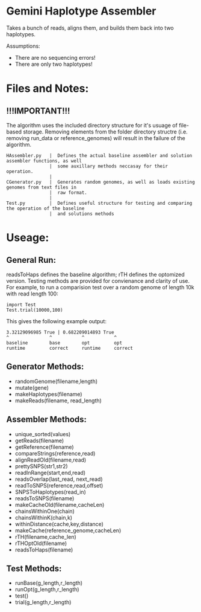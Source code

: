 Gemini Haplotype Assembler
==========================

Takes a bunch of reads, aligns them, and builds them back into two
haplotypes.  

Assumptions:
* There are no sequencing errors!
* There are only two haplotypes!

Files and Notes:
================

!!!IMPORTANT!!!
---------------
The algorithm uses the included directory structure for it's usuage of file-based storage.  Removing
elements from the folder directory structre (i.e. removing run_data or reference_genomes) will result
in the failure of the algorithm.

	HAssembler.py 	|  Defines the actual baseline assembler and solution assembler functions, as well
					|  some auxillary methods neccasay for their operation.
					|
	CGenerator.py   |  Generates random genomes, as well as loads existing genomes from text files in
					|  raw format.
					|
	Test.py 		|  Defines useful structure for testing and comparing the operation of the baseline
					|  and solutions methods

Useage:
=======

General Run:
------------
readsToHaps defines the baseline algorithm; rTH defines the optomized version.  Testing methods are
provided for convienance and clarity of use.  For example, to run a comparision test over a random
genome of length 10k with read length 100:

	import Test
	Test.trial(10000,100)

This gives the following example output:

	3.32129096985 True | 0.682209014893 True
	^				^         	^			^
	baseline 		base 		opt 		opt
	runtime 		correct 	runtime		correct


Generator Methods:
------------------
* randomGenome(filename,length)
* mutate(gene)
* makeHaplotypes(filename)
* makeReads(filename, read_length)

Assembler Methods:
------------------
* unique_sorted(values)
* getReads(filename)
* getReference(filename)
* compareStrings(reference,read)
* alignReadOld(filename,read)
* prettySNPS(str1,str2)
* readInRange(start,end,read)
* readsOverlap(last_read, next_read)
* readToSNPS(reference,read,offset)
* SNPSToHaplotypes(read_in)
* readsToSNPS(filename)
* makeCacheOld(filename,cacheLen)
* chainsWithinOne(chain)
* chainsWithinK(chain,k)
* withinDistance(cache,key,distance)
* makeCache(reference_genome,cacheLen)
* rTH(filename,cache_len)
* rTHOptOld(filename)
* readsToHaps(filename)

Test Methods:
-------------
* runBase(g_length,r_length)
* runOpt(g_length,r_length)
* test()
* trial(g_length,r_length)

